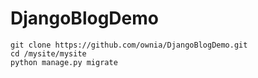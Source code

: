 # DjangoBlogDemo


```
git clone https://github.com/ownia/DjangoBlogDemo.git
cd /mysite/mysite
python manage.py migrate
```


